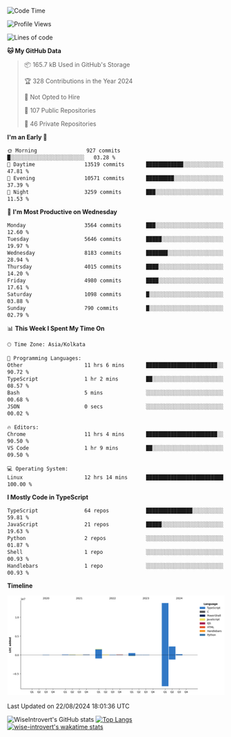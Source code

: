 <!--START_SECTION:waka-->
![Code Time](http://img.shields.io/badge/Code%20Time-1%2C542%20hrs%202%20mins-blue)

![Profile Views](http://img.shields.io/badge/Profile%20Views-0-blue)

![Lines of code](https://img.shields.io/badge/From%20Hello%20World%20I%27ve%20Written-18.9%20million%20lines%20of%20code-blue)

**🐱 My GitHub Data** 

> 📦 165.7 kB Used in GitHub's Storage 
 > 
> 🏆 328 Contributions in the Year 2024
 > 
> 🚫 Not Opted to Hire
 > 
> 📜 107 Public Repositories 
 > 
> 🔑 46 Private Repositories 
 > 
**I'm an Early 🐤** 

```text
🌞 Morning                927 commits         █░░░░░░░░░░░░░░░░░░░░░░░░   03.28 % 
🌆 Daytime                13519 commits       ████████████░░░░░░░░░░░░░   47.81 % 
🌃 Evening                10571 commits       █████████░░░░░░░░░░░░░░░░   37.39 % 
🌙 Night                  3259 commits        ███░░░░░░░░░░░░░░░░░░░░░░   11.53 % 
```
📅 **I'm Most Productive on Wednesday** 

```text
Monday                   3564 commits        ███░░░░░░░░░░░░░░░░░░░░░░   12.60 % 
Tuesday                  5646 commits        █████░░░░░░░░░░░░░░░░░░░░   19.97 % 
Wednesday                8183 commits        ███████░░░░░░░░░░░░░░░░░░   28.94 % 
Thursday                 4015 commits        ████░░░░░░░░░░░░░░░░░░░░░   14.20 % 
Friday                   4980 commits        ████░░░░░░░░░░░░░░░░░░░░░   17.61 % 
Saturday                 1098 commits        █░░░░░░░░░░░░░░░░░░░░░░░░   03.88 % 
Sunday                   790 commits         █░░░░░░░░░░░░░░░░░░░░░░░░   02.79 % 
```


📊 **This Week I Spent My Time On** 

```text
🕑︎ Time Zone: Asia/Kolkata

💬 Programming Languages: 
Other                    11 hrs 6 mins       ███████████████████████░░   90.72 % 
TypeScript               1 hr 2 mins         ██░░░░░░░░░░░░░░░░░░░░░░░   08.57 % 
Bash                     5 mins              ░░░░░░░░░░░░░░░░░░░░░░░░░   00.68 % 
JSON                     0 secs              ░░░░░░░░░░░░░░░░░░░░░░░░░   00.02 % 

🔥 Editors: 
Chrome                   11 hrs 4 mins       ███████████████████████░░   90.50 % 
VS Code                  1 hr 9 mins         ██░░░░░░░░░░░░░░░░░░░░░░░   09.50 % 

💻 Operating System: 
Linux                    12 hrs 14 mins      █████████████████████████   100.00 % 
```

**I Mostly Code in TypeScript** 

```text
TypeScript               64 repos            ███████████████░░░░░░░░░░   59.81 % 
JavaScript               21 repos            █████░░░░░░░░░░░░░░░░░░░░   19.63 % 
Python                   2 repos             ░░░░░░░░░░░░░░░░░░░░░░░░░   01.87 % 
Shell                    1 repo              ░░░░░░░░░░░░░░░░░░░░░░░░░   00.93 % 
Handlebars               1 repo              ░░░░░░░░░░░░░░░░░░░░░░░░░   00.93 % 
```



**Timeline**

![Lines of Code chart](https://raw.githubusercontent.com/wise-introvert/wise-introvert/master/assets/bar_graph.png)


 Last Updated on 22/08/2024 18:01:36 UTC
<!--END_SECTION:waka-->

![WiseIntrovert's GitHub stats](https://github-readme-stats.vercel.app/api?username=wise-introvert&count_private=true&show_icons=true)
[![Top Langs](https://github-readme-stats.vercel.app/api/top-langs/?username=wise-introvert&langs_count=10)](https://github.com/anuraghazra/github-readme-stats)
[![wise-introvert's wakatime stats](https://github-readme-stats.vercel.app/api/wakatime?username=wiseintrovert)](https://github.com/anuraghazra/github-readme-stats)
